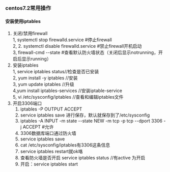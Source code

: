 ### centos7.2常用操作
#### 安装使用iptables
1. 关闭/禁用firewall   
	1,  systemctl stop firewalld.service #停止firewall   
	2,  2. systemctl disable firewalld.service #禁止firewall开机启动   
	3, firewall-cmd --state #查看默认防火墙状态（关闭后显示notrunning，开启后显示running）
2. 安装iptables   
	1, service iptables status//检查是否已安装   
	2,  yum install -y iptables  //安装   
	3,  yum update iptables //升级   
	4,yum install iptables-services //安装iptable-service   
	5,  vi /etc/sysconfig/iptables  //查看和编辑iptables文件   
3. 开启3306端口   
	1. iptables -P OUTPUT ACCEPT   
	2. service iptables save 进行保存，默认就保存到了/etc/sysconfig   
	3. iptables -A INPUT -m state --state NEW -m tcp -p tcp --dport 3306 -j ACCEPT   #允许   
	4. 3306数据库端口通过防火墙   
	5. service iptables save   
	6. cat /etc/sysconfig/iptables有3306这条信息   
	7. service iptables restart就ok咯   
	8. 查看防火墙是否开启
service iptables status  //有active 为开启   
	9. 开启：service iptables start
